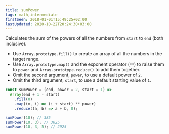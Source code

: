 ```yaml
---
title: sumPower
tags: math,intermediate
firstSeen: 2018-01-01T15:49:25+02:00
lastUpdated: 2020-10-22T20:24:30+03:00
---
```


Calculates the sum of the powers of all the numbers from `start` to `end` (both inclusive).

- Use `Array.prototype.fill()` to create an array of all the numbers in the target range.
- Use `Array.prototype.map()` and the exponent operator (`**`) to raise them to `power` and `Array.prototype.reduce()` to add them together.
- Omit the second argument, `power`, to use a default power of `2`.
- Omit the third argument, `start`, to use a default starting value of `1`.

```js
const sumPower = (end, power = 2, start = 1) =>
  Array(end + 1 - start)
    .fill(0)
    .map((x, i) => (i + start) ** power)
    .reduce((a, b) => a + b, 0);
```

```js
sumPower(10); // 385
sumPower(10, 3); // 3025
sumPower(10, 3, 5); // 2925
```
